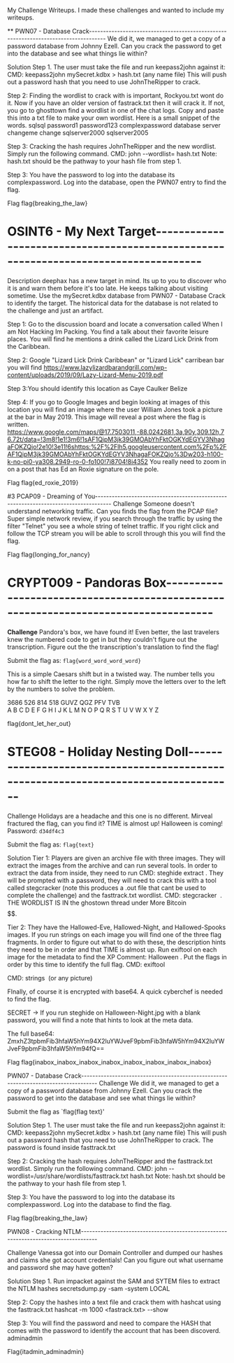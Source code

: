 My Challenge Writeups. I made these challenges and wanted to include my writeups.

** PWN07 - Database Crack------------------------------------------------------------------------------------
We did it, we managed to get a copy of a password database from Johnny Ezell. Can you crack the password to get into the database and see what things lie within?

 Solution
Step 1. 
  The user must take the file and run keepass2john against it:
  CMD: keepass2john mySecret.kdbx > hash.txt  (any name file)
  This will push out a password hash that you need to use JohnTheRipper to crack.

Step 2: 
  Finding the wordlist to crack with is important, Rockyou.txt wont do it. Now if you have an older version of fastrack.txt then it will crack it. If not, you go to ghosttown
  find a wordlist in one of the chat logs. Copy and paste this  into a txt file to make your own wordlist. Here is a small snippet of the words.
          sqlsql
          password1
          password123
          complexpassword
          database
          server
          changeme
          change
          sqlserver2000
          sqlserver2005

Step 3:
  Cracking the hash requires JohnTheRipper and the new wordlist. Simply run the following command. 
  CMD: john --wordlist=<your wordlist> hash.txt
     Note: hash.txt should be the pathway to your hash file from step 1.

Step 3: 
  You have the password to log into the database its complexpassword. Log into the database, open the PWN07 entry to find the flag.

Flag
flag{breaking_the_law}


# OSINT6 - My Next Target------------------------------------------------------------------------------------
Description
deephax has a new target in mind. Its up to you to discover who it is and warn them before it's too late. He keeps talking about visiting sometime. Use the mySecret.kdbx database from PWN07 - Database Crack to identify the target. The historical data for the database is not related to the challenge and just an artifact.

Step 1: 
Go  to the discussion board and locate a conversation called When I am Not Hacking Im Packing. You find a talk about their favorite leisure places. You will find he mentions a drink called the Lizard Lick Drink from the Caribbean.

Step 2: 
Google "Lizard Lick Drink Caribbean" or "Lizard Lick" carribean bar you will find https://www.lazylizardbarandgrill.com/wp-content/uploads/2019/09/Lazy-Lizard-Menu-2019.pdf

Step 3:You should identify this location as Caye Caulker Belize

Step 4: If you go to Google Images and begin looking at images of this location you will find an image where the user William Jones took a picture at the bar in May 2019. This image will reveal a post where the flag is written. https://www.google.com/maps/@17.7503011,-88.0242681,3a,90y,309.12h,76.72t/data=!3m8!1e1!3m6!1sAF1QipM3jk39GMOAbYhFktOGKYdEGYV3NhagaFOKZQjo!2e10!3e11!6shttps:%2F%2Flh5.googleusercontent.com%2Fp%2FAF1QipM3jk39GMOAbYhFktOGKYdEGYV3NhagaFOKZQjo%3Dw203-h100-k-no-pi0-ya308.2949-ro-0-fo100!7i8704!8i4352
You really need to zoom in on a post that has Ed an Roxie signature on the pole.

Flag
flag{ed_roxie_2019}


#3 PCAP09 - Dreaming of You------------------------------------------------------------------------------------
Challenge
Someone doesn't understand networking traffic. Can you finds the flag from the PCAP file?
Super simple network review, if you search through the traffic by using the filter "Telnet" you see a whole string of telnet traffic. If you right click and follow the TCP stream
you will be able to scroll through this you will find the flag.


Flag
flag{longing_for_nancy}

# CRYPT009 - Pandoras Box------------------------------------------------------------------------------------
**Challenge**
Pandora's box, we have found it! Even better, the last travelers knew the numbered code to get in but they couldn't figure out the transcription. Figure out the the transcription's translation to find the flag!

Submit the flag as: `flag{word_word_word_word}`

This is a simple Caesars shift but in a twisted way. The number tells you how far to shift the letter to the right. Simply move the letters over to the left by the numbers to solve the problem.

3686    526   814   518
GUVZ  QGZ  PFV   TVB  
A B C D E F G H I J K L M N O P Q R S T U V W X Y Z

flag{dont_let_her_out}

# STEG08 - Holiday Nesting Doll------------------------------------------------------------------------------------
Challenge
Holidays are a headache and this one is no different. Mirveal fractured the flag, can you find it? TIME is almost up! Halloween is coming!  
Password: `d34df4c3`

Submit the flag as: `flag{text}`

Solution
Tier 1: Players are given an archive file with three images. They will extract the images from the archive and can run several tools. In order to extract the data from inside, they need to run CMD: steghide extract <IMAGE NAME>. They will be prompted with a password, they will need to crack this with a tool called stegcracker (note this produces a .out file that cant be used to complete the challenge) and the fasttrack.txt wordlist. CMD: stegcracker <IMAGE> <WORDLIST>.  THE WORDLIST IS IN the ghostown thread under More Bitcoin$$$$$$.

Tier 2: They have the Hallowed-Eve, Hallowed-Night, and Hallowed-Spooks images. If you run strings on each image you will find one of the three flag fragments. In order to figure out what to do with these, the description hints they need to be in order and that TIME is almost up. Run exiftool on each image for the metadata to find the XP Comment: Halloween <DATE> <TIME>. Put the flags in order by this time to identify the full flag. 
CMD: exiftool <IMAGE>

CMD: strings <IMAGE> (or any picture)

FInally, of course it is encrypted with base64. A quick cyberchef is needed to find the flag.

SECRET -> If you run steghide on Halloween-Night.jpg with a blank password, you will find a note that hints to look at the meta data.

The full base64: ZmxhZ3tpbmFib3hfaW5hYm94X2luYWJveF9pbmFib3hfaW5hYm94X2luYWJveF9pbmFib3hfaW5hYm94fQ==

Flag
flag{inabox_inabox_inabox_inabox_inabox_inabox_inabox_inabox}

PWN07 - Database Crack------------------------------------------------------------------------------------
Challenge
We did it, we managed to get a copy of a password database from Johnny Ezell. Can you crack the password to get into the database and see what things lie within?

Submit the flag as `flag{flag text}'

Solution
Step 1.
   The user must take the file and run keepass2john against it:
   CMD: keepass2john mySecret.kdbx > hash.txt  (any name file)
   This will push out a password hash that you need to use JohnTheRipper to crack. The password is found inside fasttrack.txt

Step 2: Cracking the hash requires JohnTheRipper and the fasttrack.txt wordlist. Simply run the following command. 
  CMD: john --wordlist=/usr/share/wordlists/fasttrack.txt hash.txt
  Note: hash.txt should be the pathway to your hash file from step 1.

Step 3: 
   You have the password to log into the database its complexpassword. Log into the database to find the flag.

Flag
flag{breaking_the_law}

PWN08 - Cracking NTLM------------------------------------------------------------------------------------

Challenge
Vanessa got into our Domain Controller and dumped our hashes and claims she got account credentials! Can you figure out what username and password she may have gotten?

Solution
Step 1. Run impacket against the SAM and SYTEM files to extract the NTLM hashes
  secretsdump.py -sam <SAM FILE> -system <SYSTEM FILE> LOCAL

Step 2: Copy the hashes into a text file and crack them with hashcat using the fasttrack.txt 
  hashcat -m 1000 <NTLM Hashes> <fastrack.txt> --show

Step 3:  You will find the password and need to compare the HASH that comes with the password to identify the account that has been discoverd.
  adminadmin

Flag{itadmin_adminadmin}

